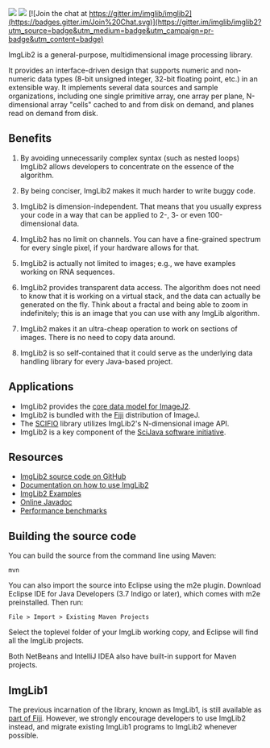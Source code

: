 [![](https://img.shields.io/maven-central/v/net.imglib2/imglib2.svg)](http://search.maven.org/#search%7Cgav%7C1%7Cg%3A%22net.imglib2%22%20AND%20a%3A%22imglib2%22)
[![](https://travis-ci.org/imglib/imglib2.svg?branch=master)](https://travis-ci.org/imglib/imglib2)
[![Join the chat at https://gitter.im/imglib/imglib2](https://badges.gitter.im/Join%20Chat.svg)](https://gitter.im/imglib/imglib2?utm_source=badge&utm_medium=badge&utm_campaign=pr-badge&utm_content=badge)

ImgLib2 is a general-purpose, multidimensional image processing library.

It provides an interface-driven design that supports numeric and
non-numeric data types (8-bit unsigned integer, 32-bit floating point,
etc.) in an extensible way. It implements several data sources and
sample organizations, including one single primitive array, one array
per plane, N-dimensional array "cells" cached to and from disk on
demand, and planes read on demand from disk.


Benefits
--------

1. By avoiding unnecessarily complex syntax (such as nested loops) ImgLib2
   allows developers to concentrate on the essence of the algorithm.

2. By being conciser, ImgLib2 makes it much harder to write buggy code.

3. ImgLib2 is dimension-independent. That means that you usually express your
   code in a way that can be applied to 2-, 3- or even 100-dimensional data.

4. ImgLib2 has no limit on channels. You can have a fine-grained spectrum for
   every single pixel, if your hardware allows for that.

5. ImgLib2 is actually not limited to images; e.g., we have examples working on
   RNA sequences.

6. ImgLib2 provides transparent data access. The algorithm does not need to
   know that it is working on a virtual stack, and the data can actually be
   generated on the fly. Think about a fractal and being able to zoom in
   indefinitely; this is an image that you can use with any ImgLib algorithm.

7. ImgLib2 makes it an ultra-cheap operation to work on sections of images.
   There is no need to copy data around.

8. ImgLib2 is so self-contained that it could serve as the underlying data
   handling library for every Java-based project.


Applications
------------

* ImgLib2 provides the
  [core data model for ImageJ2](http://imagej.net/ImageJ2).
* ImgLib2 is bundled with the [Fiji](http://fiji.sc/) distribution of ImageJ.
* The [SCIFIO](http://scif.io/) library utilizes ImgLib2's N-dimensional image API.
* ImgLib2 is a key component of the
  [SciJava software initiative](http://scijava.org/).


Resources
---------

* [ImgLib2 source code on GitHub](https://github.com/imglib/imglib2)
* [Documentation on how to use ImgLib2](http://imglib2.net/)
* [ImgLib2 Examples](http://imagej.net/ImgLib2_Examples)
* [Online Javadoc](http://javadoc.imagej.net/ImgLib2/)
* [Performance benchmarks](http://developer.imagej.net/imglib-benchmarks)


Building the source code
------------------------

You can build the source from the command line using Maven:

    mvn

You can also import the source into Eclipse using the m2e plugin.
Download Eclipse IDE for Java Developers (3.7 Indigo or later), which
comes with m2e preinstalled. Then run:

    File > Import > Existing Maven Projects

Select the toplevel folder of your ImgLib working copy, and Eclipse will
find all the ImgLib projects.

Both NetBeans and IntelliJ IDEA also have built-in support for Maven
projects.


ImgLib1
-------

The previous incarnation of the library, known as ImgLib1, is still available
as [part of Fiji](https://github.com/fiji/legacy-imglib1).
However, we strongly encourage developers to use ImgLib2 instead, and migrate
existing ImgLib1 programs to ImgLib2 whenever possible.

